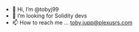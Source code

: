 - 👋 Hi, I’m @tobyj99
- 👀 I’m looking for Solidity devs
- 📫 How to reach me ... toby.jupp@plexusrs.com

